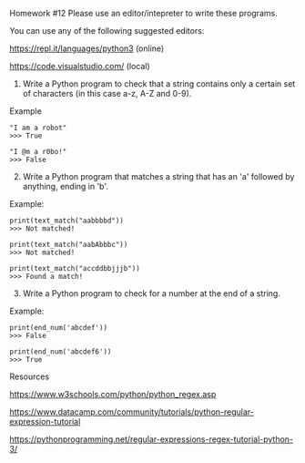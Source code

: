Homework #12
Please use an editor/intepreter to write these programs.

You can use any of the following suggested editors:

https://repl.it/languages/python3  (online)

https://code.visualstudio.com/ (local)


1. Write a Python program to check that a string contains only a certain set of characters (in this case a-z, A-Z and 0-9).

Example

```
"I am a robot"
>>> True

"I @m a r0bo!"
>>> False
```

2. Write a Python program that matches a string that has an 'a' followed by anything, ending in 'b'.

Example:

```
print(text_match("aabbbbd"))
>>> Not matched!

print(text_match("aabAbbbc"))
>>> Not matched! 

print(text_match("accddbbjjjb"))                                                                                                 
>>> Found a match!
```

3. Write a Python program to check for a number at the end of a string.

Example:

```
print(end_num('abcdef'))
>>> False

print(end_num('abcdef6'))
>>> True
```

Resources

https://www.w3schools.com/python/python_regex.asp

https://www.datacamp.com/community/tutorials/python-regular-expression-tutorial

https://pythonprogramming.net/regular-expressions-regex-tutorial-python-3/

